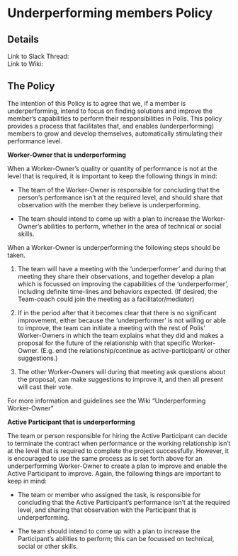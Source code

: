 # Underperforming members Policy
## Details 
Link to Slack Thread:  
Link to Wiki:  

## The Policy
The intention of this Policy is to agree that we, if a member is underperforming, intend to focus on finding solutions and improve the member’s capabilities to perform their responsibilities in Polis. This policy provides a process that facilitates that, and enables (underperforming) members to grow and develop themselves, automatically stimulating their performance level.

  

**Worker-Owner that is underperforming**

When a Worker-Owner’s quality or quantity of performance is not at the level that is required, it is important to keep the following things in mind:

  

-   The team of the Worker-Owner is responsible for concluding that the person’s performance isn’t at the required level, and should share that observation with the member they believe is underperforming.
    
-   The team should intend to come up with a plan to increase the Worker-Owner’s abilities to perform, whether in the area of technical or social skills.
    

  

When a Worker-Owner is underperforming the following steps should be taken.

1.  The team will have a meeting with the ‘underperformer’ and during that meeting they share their observations, and together develop a plan which is focussed on improving the capabilities of the ‘underperformer’, including definite time-lines and behaviors expected. (If desired, the Team-coach could join the meeting as a facilitator/mediator)  
      
    
2.  If in the period after that it becomes clear that there is no significant improvement, either because the ‘underperformer’ is not willing or able to improve, the team can initiate a meeting with the rest of Polis’ Worker-Owners in which the team explains what they did and makes a proposal for the future of the relationship with that specific Worker-Owner. (E.g. end the relationship/continue as active-participant/ or other suggestions.)  
      
    
3.  The other Worker-Owners will during that meeting ask questions about the proposal, can make suggestions to improve it, and then all present will cast their vote.
    

  

For more information and guidelines see the Wiki “Underperforming Worker-Owner”  
  

  
  

**Active Participant that is underperforming**

  

The team or person responsible for hiring the Active Participant can decide to terminate the contract when performance or the working relationship isn’t at the level that is required to complete the project successfully. However, it is encouraged to use the same process as is set forth above for an underperforming Worker-Owner to create a plan to improve and enable the Active Participant to improve. Again, the following things are important to keep in mind:  
  

-   The team or member who assigned the task, is responsible for concluding that the Active Participant’s performance isn’t at the required level, and sharing that observation with the Participant that is underperforming.
    
-   The team should intend to come up with a plan to increase the Participant’s abilities to perform; this can be focussed on technical, social or other skills.
